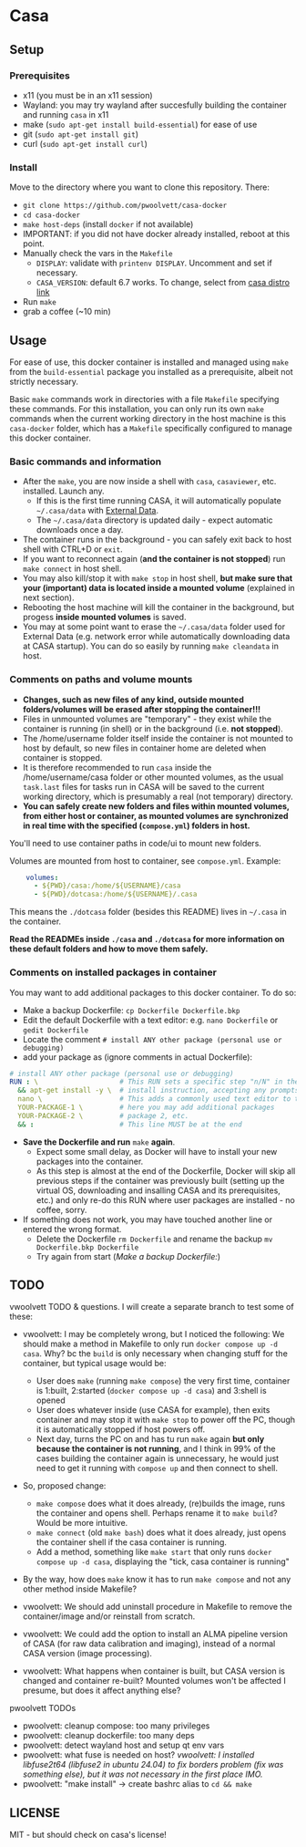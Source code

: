 # Casa

## Setup

### Prerequisites

* x11 (you must be in an x11 session)
* Wayland: you may try wayland after succesfully building the container and running `casa` in x11
* make (`sudo apt-get install build-essential`) for ease of use
* git (`sudo apt-get install git`)
* curl (`sudo apt-get install curl`)

### Install

Move to the directory where you want to clone this repository. There:
* `git clone https://github.com/pwoolvett/casa-docker`
* `cd casa-docker`
* `make host-deps` (install `docker` if not available)
* IMPORTANT: if you did not have docker already installed, reboot at this point.
* Manually check the vars in the `Makefile`
    * `DISPLAY`: validate with `printenv DISPLAY`. Uncomment and set if necessary.
    * `CASA_VERSION`: default 6.7 works. To change, select from [casa distro link](https://casa.nrao.edu/download/distro/casa/release/rhel/)
* Run `make`
* grab a coffee (~10 min)

## Usage

For ease of use, this docker container is installed and managed using `make` from the `build-essential` package you installed as a prerequisite, albeit not strictly necessary.

Basic `make` commands work in directories with a file `Makefile` specifying these commands. For this installation, you can only run its own `make` commands when the current working directory in the host machine is this `casa-docker` folder, which has a `Makefile` specifically configured to manage this docker container.

### Basic commands and information

* After the `make`, you are now inside a shell with `casa`, `casaviewer`, etc. installed. Launch any.
  * If this is the first time running CASA, it will automatically populate `~/.casa/data` with [External Data](https://casadocs.readthedocs.io/en/stable/notebooks/external-data.html).
  * The `~/.casa/data` directory is updated daily - expect automatic downloads once a day.
* The container runs in the background - you can safely exit back to host shell with CTRL+D or `exit`.
* If you want to reconnect again (**and the container is not stopped**) run `make connect` in host shell.
* You may also kill/stop it with `make stop` in host shell, **but make sure that your (important) data is located inside a mounted volume** (explained in next section).
* Rebooting the host machine will kill the container in the background, but progess **inside mounted volumes** is saved.
* You may at some point want to erase the `~/.casa/data` folder used for External Data (e.g. network error while automatically downloading data at CASA startup). You can do so easily by running `make cleandata` in host.

### Comments on paths and volume mounts

* **Changes, such as new files of any kind, outside mounted folders/volumes will be erased after stopping the container!!!**
* Files in unmounted volumes are "temporary" - they exist while the container is running (in shell) or in the background (i.e. **not stopped**).
* The /home/username folder itself inside the container is not mounted to host by default, so new files in container home are deleted when container is stopped.
* It is therefore recommended to run `casa` inside the /home/username/casa folder or other mounted volumes, as the usual `task.last` files for tasks run in CASA will be saved to the current working directory, which is presumably a real (not temporary) directory.
* **You can safely create new folders and files within mounted volumes, from either host or container, as mounted volumes are synchronized in real time with the specified (`compose.yml`) folders in host.**

You'll need to use container paths in code/ui to mount new folders.

Volumes are mounted from host to container, see `compose.yml`. Example:

```yaml
    volumes:
      - ${PWD}/casa:/home/${USERNAME}/casa
      - ${PWD}/dotcasa:/home/${USERNAME}/.casa
```

This means the `./dotcasa` folder (besides this README) lives in `~/.casa` in the container.

**Read the READMEs inside `./casa` and `./dotcasa` for more information on these default folders and how to move them safely.**

### Comments on installed packages in container
You may want to add additional packages to this docker container. To do so:
* Make a backup Dockerfile: `cp Dockerfile Dockerfile.bkp`
* Edit the default Dockerfile with a text editor: e.g. `nano Dockerfile` or `gedit Dockerfile`
* Locate the comment `# install ANY other package (personal use or debugging)`
* add your package as (ignore comments in actual Dockerfile):

```yaml
# install ANY other package (personal use or debugging)
RUN : \                    # This RUN sets a specific step "n/N" in the container building process
  && apt-get install -y \  # install instruction, accepting any prompts with -y option
  nano \                   # This adds a commonly used text editor to the container (default)
  YOUR-PACKAGE-1 \         # here you may add additional packages
  YOUR-PACKAGE-2 \         # package 2, etc.
  && :                     # This line MUST be at the end
```

* **Save the Dockerfile and run** `make` **again**.
  * Expect some small delay, as Docker will have to install your new packages into the container.
  * As this step is almost at the end of the Dockerfile, Docker will skip all previous steps if the container was previously built (setting up the virtual OS, downloading and insalling CASA and its prerequisites, etc.) and only re-do this RUN where user packages are installed - no coffee, sorry.
* If something does not work, you may have touched another line or entered the wrong format.
  * Delete the Dockerfile `rm Dockerfile` and rename the backup `mv Dockerfile.bkp Dockerfile`
  * Try again from start (*Make a backup Dockerfile:*)

## TODO
vwoolvett TODO & questions. I will create a separate branch to test some of these:
* vwoolvett: I may be completely wrong, but I noticed the following: We should make a method in Makefile to only run `docker compose up -d casa`. Why? bc the `build` is only necessary when changing stuff for the container, but typical usage would be:
  * User does `make` (running `make compose`) the very first time, container is 1:built, 2:started (`docker compose up -d casa`) and 3:shell is opened
  * User does whatever inside (use CASA for example), then exits container and may stop it with `make stop` to power off the PC, though it is automatically stopped if host powers off.
  * Next day, turns the PC on and has tu run `make` again **but only because the container is not running**, and I think in 99% of the cases building the container again is unnecessary, he would just need to get it running with `compose up` and then connect to shell.
* So, proposed change:
  * `make compose` does what it does already, (re)builds the image, runs the container and opens shell. Perhaps rename it to `make build`? Would be more intuitive.
  * `make connect` (old `make bash`) does what it does already, just opens the container shell if the casa container is running.
  * Add a method, something like `make start` that only runs `docker compose up -d casa`, displaying the "tick, casa container is running"
  
* By the way, how does `make` know it has to run `make compose` and not any other method inside Makefile?

* vwoolvett: We should add uninstall procedure in Makefile to remove the container/image and/or reinstall from scratch.
* vwoolvett: We could add the option to install an ALMA pipeline version of CASA (for raw data calibration and imaging), instead of a normal CASA version (image processing).
* vwoolvett: What happens when container is built, but CASA version is changed and container re-built? Mounted volumes won't be affected I presume, but does it affect anything else?

pwoolvett TODOs
* pwoolvett: cleanup compose: too many privileges
* pwoolvett: cleanup dockerfile: too many deps
* pwoolvett: detect wayland host and setup qt env vars
* pwoolvett: what fuse is needed on host? *vwoolvett: I installed libfuse2t64 (libfuse2 in ubuntu 24.04) to fix borders problem (fix was something else), but it was not necessary in the first place IMO.*
* pwoolvett: "make install" -> create bashrc alias to `cd && make`

## LICENSE

MIT - but should check on casa's license!
